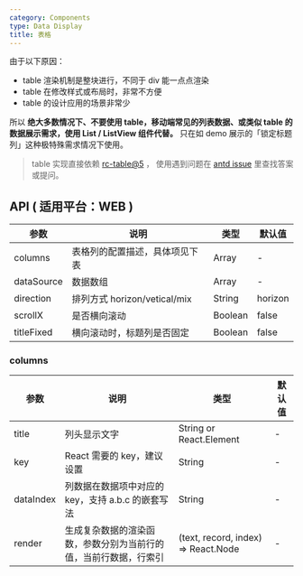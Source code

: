 ```yaml
---
category: Components
type: Data Display
title: 表格
---
```


由于以下原因：

- table 渲染机制是整块进行，不同于 div 能一点点渲染
- table 在修改样式或布局时，非常不方便
- table 的设计应用的场景非常少

所以 **绝大多数情况下、不要使用 table，移动端常见的列表数据、或类似 table 的数据展示需求，使用 List / ListView 组件代替。**
只在如 demo 展示的「锁定标题列」这种极特殊需求情况下使用。

> table 实现直接依赖 [rc-table@5](https://github.com/react-component/table) ，
使用遇到问题在 [antd issue](https://github.com/ant-design/ant-design/issues) 里查找答案或提问。

## API ( 适用平台：WEB )

| 参数         | 说明                          | 类型     | 默认值        |
|-------------|-------------------------------|----------|-------------|
| columns     | 表格列的配置描述，具体项见下表       | Array   |    -       |
| dataSource  | 数据数组	 | Array   |  -   |
| direction   | 排列方式 horizon/vetical/mix        | String | horizon   |
| scrollX     | 是否横向滚动    |  Boolean   |    false    |
| titleFixed  | 横向滚动时，标题列是否固定   | Boolean   | false      |

### columns

| 参数        | 说明                  | 类型     | 默认值        |
|-------------|----------------------|----------|-------------|
| title  | 列头显示文字    | String or React.Element  |  -  |
| key | React 需要的 key，建议设置	 | String   |  -  |
| dataIndex   | 列数据在数据项中对应的 key，支持 a.b.c 的嵌套写法  | String | - |
| render | 生成复杂数据的渲染函数，参数分别为当前行的值，当前行数据，行索引  | (text, record, index) => React.Node | - |

